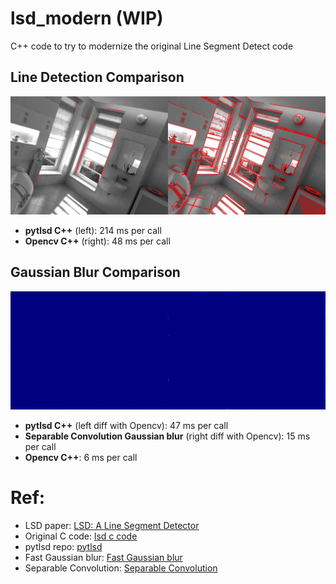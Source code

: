 # lsd_modern (WIP)
 C++ code to try to modernize the original Line Segment Detect code

## Line Detection Comparison
![LSD](https://github.com/ibaiGorordo/lsd_modern/blob/main/doc/img/lines.jpg)

- **pytlsd C++** (left): 214 ms per call
- **Opencv C++** (right): 48 ms per call

## Gaussian Blur Comparison
![Gaussian blur](https://github.com/ibaiGorordo/lsd_modern/blob/main/doc/img/gaussian_blur_diff.png)

- **pytlsd C++** (left diff with Opencv): 47 ms per call
- **Separable Convolution Gaussian blur** (right diff with Opencv): 15 ms per call
- **Opencv C++**: 6 ms per call

# Ref:
- LSD paper: [LSD: A Line Segment Detector](https://www.ipol.im/pub/art/2012/gjmr-lsd/)
- Original C code: [lsd c code](https://github.com/theWorldCreator/LSD)
- pytlsd repo: [pytlsd](https://github.com/rpautrat/pytlsd)
- Fast Gaussian blur: [Fast Gaussian blur](http://blog.ivank.net/fastest-gaussian-blur.html)
- Separable Convolution: [Separable Convolution](https://github.com/chaowang15/fast-image-convolution-cpp)


